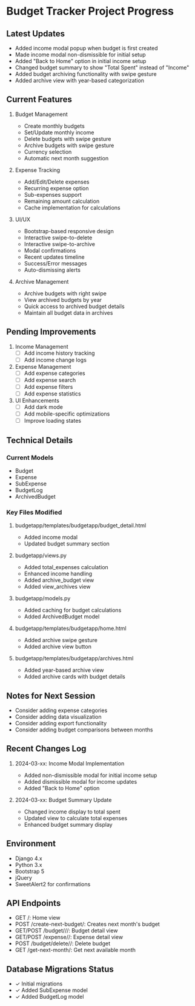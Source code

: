 # Budget Tracker Project Progress

## Latest Updates
- Added income modal popup when budget is first created
- Made income modal non-dismissible for initial setup
- Added "Back to Home" option in initial income setup
- Changed budget summary to show "Total Spent" instead of "Income"
- Added budget archiving functionality with swipe gesture
- Added archive view with year-based categorization

## Current Features
1. Budget Management
   - Create monthly budgets
   - Set/Update monthly income
   - Delete budgets with swipe gesture
   - Archive budgets with swipe gesture
   - Currency selection
   - Automatic next month suggestion

2. Expense Tracking
   - Add/Edit/Delete expenses
   - Recurring expense option
   - Sub-expenses support
   - Remaining amount calculation
   - Cache implementation for calculations

3. UI/UX
   - Bootstrap-based responsive design
   - Interactive swipe-to-delete
   - Interactive swipe-to-archive
   - Modal confirmations
   - Recent updates timeline
   - Success/Error messages
   - Auto-dismissing alerts

2. Archive Management
   - Archive budgets with right swipe
   - View archived budgets by year
   - Quick access to archived budget details
   - Maintain all budget data in archives

## Pending Improvements
1. Income Management
   - [ ] Add income history tracking
   - [ ] Add income change logs

2. Expense Management
   - [ ] Add expense categories
   - [ ] Add expense search
   - [ ] Add expense filters
   - [ ] Add expense statistics

3. UI Enhancements
   - [ ] Add dark mode
   - [ ] Add mobile-specific optimizations
   - [ ] Improve loading states

## Technical Details
### Current Models
- Budget
- Expense
- SubExpense
- BudgetLog
- ArchivedBudget

### Key Files Modified
1. budgetapp/templates/budgetapp/budget_detail.html
   - Added income modal
   - Updated budget summary section

2. budgetapp/views.py
   - Added total_expenses calculation
   - Enhanced income handling
   - Added archive_budget view
   - Added view_archives view

3. budgetapp/models.py
   - Added caching for budget calculations
   - Added ArchivedBudget model

4. budgetapp/templates/budgetapp/home.html
   - Added archive swipe gesture
   - Added archive view button

5. budgetapp/templates/budgetapp/archives.html
   - Added year-based archive view
   - Added archive cards with budget details

## Notes for Next Session
- Consider adding expense categories
- Consider adding data visualization
- Consider adding export functionality
- Consider adding budget comparisons between months

## Recent Changes Log
1. 2024-03-xx: Income Modal Implementation
   - Added non-dismissible modal for initial income setup
   - Added dismissible modal for income updates
   - Added "Back to Home" option

2. 2024-03-xx: Budget Summary Update
   - Changed income display to total spent
   - Updated view to calculate total expenses
   - Enhanced budget summary display

## Environment
- Django 4.x
- Python 3.x
- Bootstrap 5
- jQuery
- SweetAlert2 for confirmations

## API Endpoints
- GET /: Home view
- POST /create-next-budget/: Creates next month's budget
- GET/POST /budget/<year>/<month>/: Budget detail view
- GET/POST /expense/<id>/: Expense detail view
- POST /budget/delete/<year-month>/: Delete budget
- GET /get-next-month/: Get next available month

## Database Migrations Status
- ✓ Initial migrations
- ✓ Added SubExpense model
- ✓ Added BudgetLog model 